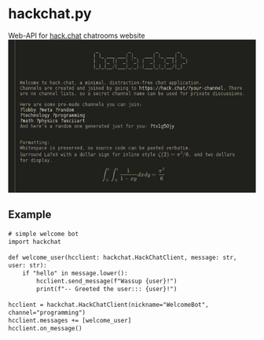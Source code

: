 # hackchat.py
Web-API for [hack.chat](https://hack.chat) chatrooms website
![](https://raw.githubusercontent.com/AndrewBelt/hack.chat/master/screenshot.png)

## Example
```python3
# simple welcome bot
import hackchat

def welcome_user(hcclient: hackchat.HackChatClient, message: str, user: str):
    if "hello" in message.lower():
        hcclient.send_message(f"Wassup {user}!")
        print(f"-- Greeted the user::: {user}!")
        
hcclient = hackchat.HackChatClient(nickname="WelcomeBot", channel="programming")
hcclient.messages += [welcome_user]
hcclient.on_message()
```
